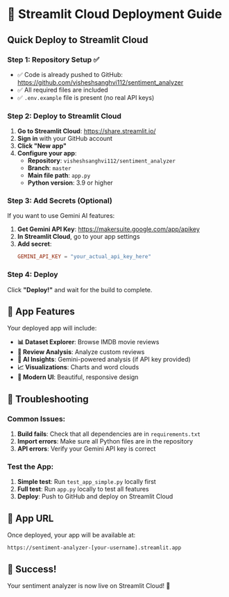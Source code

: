 # 🚀 Streamlit Cloud Deployment Guide

## Quick Deploy to Streamlit Cloud

### Step 1: Repository Setup ✅
- ✅ Code is already pushed to GitHub: https://github.com/visheshsanghvi112/sentiment_analyzer
- ✅ All required files are included
- ✅ `.env.example` file is present (no real API keys)

### Step 2: Deploy to Streamlit Cloud

1. **Go to Streamlit Cloud**: https://share.streamlit.io/
2. **Sign in** with your GitHub account
3. **Click "New app"**
4. **Configure your app**:
   - **Repository**: `visheshsanghvi112/sentiment_analyzer`
   - **Branch**: `master`
   - **Main file path**: `app.py`
   - **Python version**: 3.9 or higher

### Step 3: Add Secrets (Optional)

If you want to use Gemini AI features:

1. **Get Gemini API Key**: https://makersuite.google.com/app/apikey
2. **In Streamlit Cloud**, go to your app settings
3. **Add secret**:
   ```toml
   GEMINI_API_KEY = "your_actual_api_key_here"
   ```

### Step 4: Deploy

Click **"Deploy!"** and wait for the build to complete.

## 🎯 App Features

Your deployed app will include:

- **📊 Dataset Explorer**: Browse IMDB movie reviews
- **🧠 Review Analysis**: Analyze custom reviews
- **🤖 AI Insights**: Gemini-powered analysis (if API key provided)
- **📈 Visualizations**: Charts and word clouds
- **🎨 Modern UI**: Beautiful, responsive design

## 🔧 Troubleshooting

### Common Issues:

1. **Build fails**: Check that all dependencies are in `requirements.txt`
2. **Import errors**: Make sure all Python files are in the repository
3. **API errors**: Verify your Gemini API key is correct

### Test the App:

1. **Simple test**: Run `test_app_simple.py` locally first
2. **Full test**: Run `app.py` locally to test all features
3. **Deploy**: Push to GitHub and deploy on Streamlit Cloud

## 📱 App URL

Once deployed, your app will be available at:
```
https://sentiment-analyzer-[your-username].streamlit.app
```

## 🎉 Success!

Your sentiment analyzer is now live on Streamlit Cloud! 🚀 